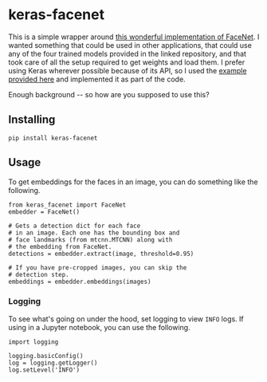 # keras-facenet

This is a simple wrapper around [this wonderful implementation of FaceNet](https://github.com/davidsandberg/facenet). I wanted something that could be used in other applications, that could use any of the four trained models provided in the linked repository, and that took care of all the setup required to get weights and load them. I prefer using Keras wherever possible because of its API, so I used the [example provided here](https://github.com/nyoki-mtl/keras-facenet) and implemented it as part of the code.

Enough background -- so how are you supposed to use this?

## Installing
```
pip install keras-facenet
```

## Usage
To get embeddings for the faces in an image, you can do something like the following.

```
from keras_facenet import FaceNet
embedder = FaceNet()

# Gets a detection dict for each face
# in an image. Each one has the bounding box and
# face landmarks (from mtcnn.MTCNN) along with
# the embedding from FaceNet.
detections = embedder.extract(image, threshold=0.95)

# If you have pre-cropped images, you can skip the
# detection step.
embeddings = embedder.embeddings(images)
```


### Logging
To see what's going on under the hood, set logging to view `INFO` logs. If using in a Jupyter notebook, you can use the following.

```
import logging

logging.basicConfig()
log = logging.getLogger()
log.setLevel('INFO')
```